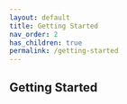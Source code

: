 ```yaml
---
layout: default
title: Getting Started
nav_order: 2
has_children: true
permalink: /getting-started
---
```


## Getting Started
